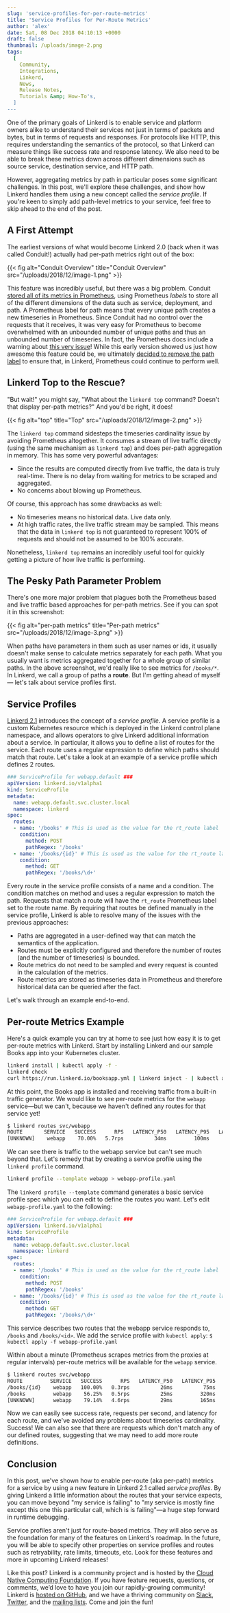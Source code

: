 ```yaml
---
slug: 'service-profiles-for-per-route-metrics'
title: 'Service Profiles for Per-Route Metrics'
author: 'alex'
date: Sat, 08 Dec 2018 04:10:13 +0000
draft: false
thumbnail: /uploads/image-2.png
tags:
  [
    Community,
    Integrations,
    Linkerd,
    News,
    Release Notes,
    Tutorials &amp; How-To's,
  ]
---
```


One of the primary goals of Linkerd is to enable service and platform owners
alike to understand their services not just in terms of packets and bytes, but
in terms of requests and responses. For protocols like HTTP, this requires
understanding the semantics of the protocol, so that Linkerd can measure things
like success rate and response latency. We also need to be able to break these
metrics down across different dimensions such as source service, destination
service, and HTTP path.

However, aggregating metrics by path in particular poses some significant
challenges. In this post, we'll explore these challenges, and show how Linkerd
handles them using a new concept called the _service profile_. If you're keen to
simply add path-level metrics to your service, feel free to skip ahead to the
end of the post.

## A First Attempt

The earliest versions of what would become Linkerd 2.0 (back when it was called
Conduit!) actually had per-path metrics right out of the box:

{{< fig
  alt="Conduit Overview"
  title="Conduit Overview"
  src="/uploads/2018/12/image-1.png" >}}

This feature was incredibly useful, but there was a big problem. Conduit [stored
all of its metrics in
Prometheus](https://buoyant.io/2018/05/17/prometheus-the-right-way-lessons-learned-evolving-conduits-prometheus-integration/),
using Prometheus _labels_ to store all of the different dimensions of the data
such as service, deployment, and path. A Prometheus label for path means that
every unique path creates a new timeseries in Prometheus. Since Conduit had no
control over the requests that it receives, it was very easy for Prometheus to
become overwhelmed with an unbounded number of unique paths and thus an
unbounded number of timeseries. In fact, the Prometheus docs include a warning
about [this very issue](https://prometheus.io/docs/practices/naming/#labels)!
While this early version showed us just how awesome this feature could be, we
ultimately [decided to remove the path
label](https://github.com/linkerd/linkerd2/pull/317) to ensure that, in Linkerd,
Prometheus could continue to perform well.

## Linkerd Top to the Rescue?

"But wait!" you might say, "What about the `linkerd top` command? Doesn't that
display per-path metrics?" And you'd be right, it does!

{{< fig
  alt="top"
  title="Top"
  src="/uploads/2018/12/image-2.png" >}}

The `linkerd top` command sidesteps the timeseries cardinality issue by avoiding
Prometheus altogether. It consumes a stream of live traffic directly (using the
same mechanism as `linkerd tap`) and does per-path aggregation in memory. This
has some very powerful advantages:

- Since the results are computed directly from live traffic, the data is truly
  real-time. There is no delay from waiting for metrics to be scraped and
  aggregated.
- No concerns about blowing up Prometheus.

Of course, this approach has some drawbacks as well:

- No timeseries means no historical data. Live data only.
- At high traffic rates, the live traffic stream may be sampled. This means that
  the data in `linkerd top` is not guaranteed to represent 100% of requests and
  should not be assumed to be 100% accurate.

Nonetheless, `linkerd top` remains an incredibly useful tool for quickly getting
a picture of how live traffic is performing.

## The Pesky Path Parameter Problem

There's one more major problem that plagues both the Prometheus based and live
traffic based approaches for per-path metrics. See if you can spot it in this
screenshot:

{{< fig
  alt="per-path metrics"
  title="Per-path metrics"
  src="/uploads/2018/12/image-3.png" >}}

When paths have parameters in them such as user names or ids, it usually doesn't
make sense to calculate metrics separately for each path. What you usually want
is metrics aggregated together for a whole group of similar paths. In the above
screenshot, we'd really like to see metrics for `/books/*`. In Linkerd, we call
a group of paths a **route**. But I'm getting ahead of myself — let's talk about
service profiles first.

## Service Profiles

[Linkerd 2.1](https://buoyant.io/2018/12/06/announcing-linkerd-2-1/) introduces
the concept of a _service profile_. A service profile is a custom Kubernetes
resource which is deployed in the Linkerd control plane namespace, and allows
operators to give Linkerd additional information about a service. In particular,
it allows you to define a list of routes for the service. Each route uses a
regular expression to define which paths should match that route. Let's take a
look at an example of a service profile which defines 2 routes.

```yml
### ServiceProfile for webapp.default ###
apiVersion: linkerd.io/v1alpha1
kind: ServiceProfile
metadata:
  name: webapp.default.svc.cluster.local
  namespace: linkerd
spec:
  routes:
  - name: '/books' # This is used as the value for the rt_route label
    condition:
      method: POST
      pathRegex: '/books'
  - name: '/books/{id}' # This is used as the value for the rt_route label
    condition:
      method: GET
      pathRegex: '/books/\d+'
```

Every route in the service profile consists of a name and a condition. The
condition matches on method and uses a regular expression to match the path.
Requests that match a route will have the `rt_route` Prometheus label set to the
route name. By requiring that routes be defined manually in the service profile,
Linkerd is able to resolve many of the issues with the previous approaches:

- Paths are aggregated in a user-defined way that can match the semantics of the
  application.
- Routes must be explicitly configured and therefore the number of routes (and
  the number of timeseries) is bounded.
- Route metrics do not need to be sampled and every request is counted in the
  calculation of the metrics.
- Route metrics are stored as timeseries data in Prometheus and therefore
  historical data can be queried after the fact.

Let's walk through an example end-to-end.

## Per-route Metrics Example

Here's a quick example you can try at home to see just how easy it is to get
per-route metrics with Linkerd. Start by installing Linkerd and our sample Books
app into your Kubernetes cluster.

```bash
linkerd install | kubectl apply -f -
linkerd check
curl https://run.linkerd.io/booksapp.yml | linkerd inject - | kubectl apply -f -
```

At this point, the Books app is installed and receiving traffic from a built-in
traffic generator. We would like to see per-route metrics for the `webapp`
service—but we can't, because we haven't defined any routes for that service
yet!

```bash
$ linkerd routes svc/webapp
ROUTE       SERVICE   SUCCESS      RPS   LATENCY_P50   LATENCY_P95   LATENCY_P99
[UNKNOWN]    webapp    70.00%   5.7rps          34ms         100ms         269ms
```

We can see there is traffic to the webapp service but can't see much beyond
that. Let's remedy that by creating a service profile using the `linkerd
profile` command.

```bash
linkerd profile --template webapp > webapp-profile.yaml
```

The `linkerd profile --template` command generates a basic service profile spec
which you can edit to define the routes you want. Let's edit
`webapp-profile.yaml` to the following:

```yml
### ServiceProfile for webapp.default ###
apiVersion: linkerd.io/v1alpha1
kind: ServiceProfile
metadata:
  name: webapp.default.svc.cluster.local
  namespace: linkerd
spec:
  routes:
  - name: '/books' # This is used as the value for the rt_route label
    condition:
      method: POST
      pathRegex: '/books'
  - name: '/books/{id}' # This is used as the value for the rt_route label
    condition:
      method: GET
      pathRegex: '/books/\d+'
```

This service describes two routes that the webapp service responds to, `/books`
and `/books/<id>`. We add the service profile with `kubectl apply`: `$ kubectl
apply -f webapp-profile.yaml`

Within about a minute (Prometheus scrapes metrics from the proxies at regular
intervals) per-route metrics will be available for the `webapp` service.

```bash
$ linkerd routes svc/webapp
ROUTE         SERVICE   SUCCESS      RPS   LATENCY_P50   LATENCY_P95   LATENCY_P99
/books/{id}    webapp   100.00%   0.3rps          26ms          75ms          95ms
/books         webapp    56.25%   0.5rps          25ms         320ms         384ms
[UNKNOWN]      webapp    79.14%   4.6rps          29ms         165ms         193ms
```

Now we can easily see success rate, requests per second, and latency for each
route, and we've avoided any problems about timeseries cardinality. Success! We
can also see that there are requests which don't match any of our defined
routes, suggesting that we may need to add more route definitions.

## Conclusion

In this post, we've shown how to enable per-route (aka per-path) metrics for a
service by using a new feature in Linkerd 2.1 called _service profiles_. By
giving Linkerd a little information about the routes that your service expects,
you can move beyond "my service is failing" to "my service is mostly fine except
this one this particular call, which is is failing"—a huge step forward in
runtime debugging.

Service profiles aren't just for route-based metrics. They will also serve as
the foundation for many of the features on Linkerd's roadmap. In the future, you
will be able to specify other properties on service profiles and routes such as
retryability, rate limits, timeouts, etc. Look for these features and more in
upcoming Linkerd releases!

Like this post? Linkerd is a community project and is hosted by the [Cloud
Native Computing Foundation](https://cncf.io). If you have feature requests,
questions, or comments, we’d love to have you join our rapidly-growing
community! Linkerd is [hosted on GitHub](https://github.com/linkerd/linkerd2),
and we have a thriving community on [Slack](https://slack.linkerd.io),
[Twitter](https://twitter.com/linkerd), and the [mailing
lists](https://lists.cncf.io/g/cncf-linkerd-users). Come and join the fun!
